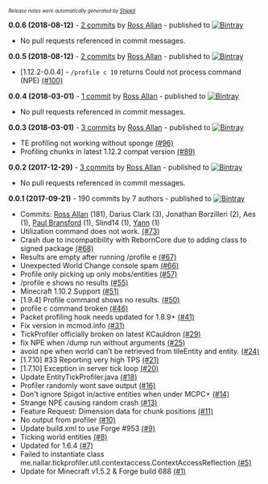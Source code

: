 <sup><sup>*Release notes were automatically generated by [Shipkit](http://shipkit.org/)*</sup></sup>

**0.0.6 (2018-08-12)** - [2 commits](https://github.com/MinimallyCorrect/TickProfiler/compare/v1.12_0.0.5...v1.12_0.0.6) by [Ross Allan](https://github.com/nallar) - published to [![Bintray](https://img.shields.io/badge/Bintray-0.0.6-green.svg)](https://bintray.com/minimallycorrect/minimallycorrectmaven/TickProfiler/0.0.6)
 - No pull requests referenced in commit messages.

**0.0.5 (2018-08-12)** - [2 commits](https://github.com/MinimallyCorrect/TickProfiler/compare/v1.12_0.0.4...v1.12_0.0.5) by [Ross Allan](https://github.com/nallar) - published to [![Bintray](https://img.shields.io/badge/Bintray-0.0.5-green.svg)](https://bintray.com/minimallycorrect/minimallycorrectmaven/TickProfiler/0.0.5)
 - [1.12.2-0.0.4] - `/profile c 10` returns Could not process command (NPE) [(#100)](https://github.com/MinimallyCorrect/TickProfiler/issues/100)

**0.0.4 (2018-03-01)** - [1 commit](https://github.com/MinimallyCorrect/TickProfiler/compare/v1.12_0.0.3...v1.12_0.0.4) by [Ross Allan](https://github.com/nallar) - published to [![Bintray](https://img.shields.io/badge/Bintray-0.0.4-green.svg)](https://bintray.com/minimallycorrect/minimallycorrectmaven/TickProfiler/0.0.4)
 - No pull requests referenced in commit messages.

**0.0.3 (2018-03-01)** - [3 commits](https://github.com/MinimallyCorrect/TickProfiler/compare/v1.12_0.0.2...v1.12_0.0.3) by [Ross Allan](https://github.com/nallar) - published to [![Bintray](https://img.shields.io/badge/Bintray-0.0.3-green.svg)](https://bintray.com/minimallycorrect/minimallycorrectmaven/TickProfiler/0.0.3)
 - TE profiling not working without sponge [(#96)](https://github.com/MinimallyCorrect/TickProfiler/issues/96)
 - Profiling chunks in latest 1.12.2 compat version [(#89)](https://github.com/MinimallyCorrect/TickProfiler/issues/89)

**0.0.2 (2017-12-29)** - [3 commits](https://github.com/MinimallyCorrect/TickProfiler/compare/v1.12_0.0.1...v1.12_0.0.2) by [Ross Allan](https://github.com/nallar) - published to [![Bintray](https://img.shields.io/badge/Bintray-0.0.2-green.svg)](https://bintray.com/minimallycorrect/minimallycorrectmaven/TickProfiler/0.0.2)
 - No pull requests referenced in commit messages.

**0.0.1 (2017-09-21)** - 190 commits by 7 authors - published to [![Bintray](https://img.shields.io/badge/Bintray-0.0.1-green.svg)](https://bintray.com/minimallycorrect/minimallycorrectmaven/TickProfiler/0.0.1)
 - Commits: [Ross Allan](https://github.com/nallar) (181), Darius Clark (3), Jonathan Borzilleri (2), Aes (1), [Paul Bransford](https://github.com/draeath) (1), Slind14 (1), [Yann](https://github.com/Yann151924) (1)
 - Utilization command does not work. [(#73)](https://github.com/MinimallyCorrect/TickProfiler/issues/73)
 - Crash due to incompatibility with RebornCore due to adding class to signed package [(#68)](https://github.com/MinimallyCorrect/TickProfiler/issues/68)
 - Results are empty after running /profile e [(#67)](https://github.com/MinimallyCorrect/TickProfiler/issues/67)
 - Unexpected World Change console spam [(#66)](https://github.com/MinimallyCorrect/TickProfiler/issues/66)
 - Profile only picking up only mobs/entities [(#57)](https://github.com/MinimallyCorrect/TickProfiler/issues/57)
 - /profile e shows no results [(#55)](https://github.com/MinimallyCorrect/TickProfiler/issues/55)
 - Minecraft 1.10.2 Support [(#51)](https://github.com/MinimallyCorrect/TickProfiler/issues/51)
 - [1.9.4] Profile command shows no results. [(#50)](https://github.com/MinimallyCorrect/TickProfiler/issues/50)
 - profile c command broken [(#46)](https://github.com/MinimallyCorrect/TickProfiler/issues/46)
 - Packet profiling hook needs updated for 1.8.9+ [(#41)](https://github.com/MinimallyCorrect/TickProfiler/issues/41)
 - Fix version in mcmod.info [(#31)](https://github.com/MinimallyCorrect/TickProfiler/issues/31)
 - TickProfiler officially broken on latest KCauldron [(#29)](https://github.com/MinimallyCorrect/TickProfiler/issues/29)
 - fix NPE when /dump run without arguments [(#25)](https://github.com/MinimallyCorrect/TickProfiler/pull/25)
 - avoid npe when world can't be retrieved from tileEntity and entity. [(#24)](https://github.com/MinimallyCorrect/TickProfiler/pull/24)
 - [1.7.10] #33 Reporting very high TPS [(#21)](https://github.com/MinimallyCorrect/TickProfiler/issues/21)
 - [1.7.10] Exception in server tick loop [(#20)](https://github.com/MinimallyCorrect/TickProfiler/issues/20)
 - Update EntityTickProfiler.java [(#18)](https://github.com/MinimallyCorrect/TickProfiler/pull/18)
 - Profiler randomly wont save output [(#16)](https://github.com/MinimallyCorrect/TickProfiler/issues/16)
 - Don't ignore Spigot in/active entities when under MCPC+ [(#14)](https://github.com/MinimallyCorrect/TickProfiler/issues/14)
 - Strange NPE causing random crash [(#13)](https://github.com/MinimallyCorrect/TickProfiler/issues/13)
 - Feature Request: Dimension data for chunk positions [(#11)](https://github.com/MinimallyCorrect/TickProfiler/issues/11)
 - No output from profiler [(#10)](https://github.com/MinimallyCorrect/TickProfiler/issues/10)
 - Update build.xml to use Forge #953 [(#9)](https://github.com/MinimallyCorrect/TickProfiler/pull/9)
 - Ticking world entities [(#8)](https://github.com/MinimallyCorrect/TickProfiler/issues/8)
 - Updated for 1.6.4 [(#7)](https://github.com/MinimallyCorrect/TickProfiler/pull/7)
 - Failed to instantiate class me.nallar.tickprofiler.util.contextaccess.ContextAccessReflection [(#5)](https://github.com/MinimallyCorrect/TickProfiler/issues/5)
 - Update for Minecraft v1.5.2 & Forge build 688 [(#1)](https://github.com/MinimallyCorrect/TickProfiler/pull/1)

